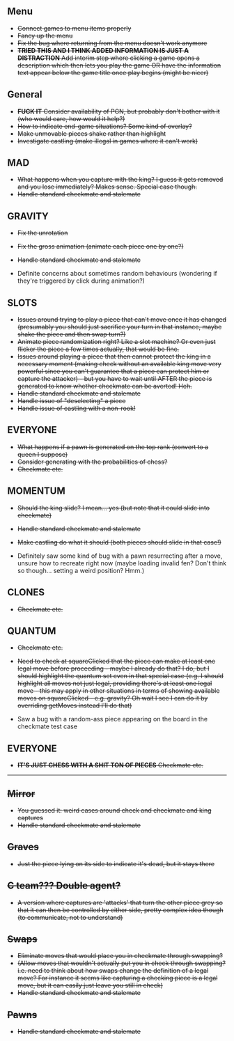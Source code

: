 ## Menu

- ~~Connect games to menu items properly~~
- ~~Fancy up the menu~~
- ~~Fix the bug where returning from the menu doesn't work anymore~~
- ~~__TRIED THIS AND I THINK ADDED INFORMATION IS JUST A DISTRACTION__ Add interim step where clicking a game opens a description which then lets you play the game OR have the information text appear below the game title once play begins (might be nicer)~~

## General

- ~~__FUCK IT__ Consider availability of PGN, but probably don't bother with it (who would care, how would it help?)~~
- ~~How to indicate end-game situations? Some kind of overlay?~~
- ~~Make unmovable pieces shake rather than highlight~~
- ~~Investigate castling (make illegal in games where it can't work)~~

## MAD

- ~~What happens when you capture with the king? I guess it gets removed and you lose immediately? Makes sense. Special case though.~~
- ~~Handle standard checkmate and stalemate~~

## GRAVITY

- ~~Fix the unrotation~~
- ~~Fix the gross animation (animate each piece one by one?)~~
- ~~Handle standard checkmate and stalemate~~

- Definite concerns about sometimes random behaviours (wondering if they're triggered by click during animation?)

## SLOTS

- ~~Issues around trying to play a piece that can't move once it has changed (presumably you should just sacrifice your turn in that instance, maybe shake the piece and then swap turn?)~~
- ~~Animate piece randomization right? Like a slot machine? Or even just flicker the piece a few times actually, that would be fine.~~
- ~~Issues around playing a piece that then cannot protect the king in a necessary moment (making check without an available king move very powerful since you can't guarantee that a piece can protect him or capture the attacker) - but you have to wait until AFTER the piece is generated to know whether checkmate can be averted! Heh.~~
- ~~Handle standard checkmate and stalemate~~
- ~~Handle issue of "deselecting" a piece~~
- ~~Handle issue of castling with a non-rook!~~

## EVERYONE

- ~~What happens if a pawn is generated on the top rank (convert to a queen I suppose)~~
- ~~Consider generating with the probabilities of chess?~~
- ~~Checkmate etc.~~

## MOMENTUM

- ~~Should the king slide? I mean... yes (but note that it could slide into checkmate)~~
- ~~Handle standard checkmate and stalemate~~
- ~~Make castling do what it should (both pieces should slide in that case!)~~

- Definitely saw some kind of bug with a pawn resurrecting after a move, unsure how to recreate right now (maybe loading invalid fen? Don't think so though... setting a weird position? Hmm.)

## CLONES

- ~~Checkmate etc.~~

## QUANTUM

- ~~Checkmate etc.~~
- ~~Need to check at squareClicked that the piece can make at least one legal move before proceeding - maybe I already do that? I do, but I should highlight the quantum set even in that special case (e.g. I should highlight all moves not just legal, providing there's at least one legal move - this may apply in other situations in terms of showing available moves on squareClicked - e.g. gravity? Oh wait I see I can do it by overriding getMoves instead I'll do that)~~

- Saw a bug with a random-ass piece appearing on the board in the checkmate test case

## EVERYONE

- ~~__IT'S JUST CHESS WITH A SHIT TON OF PIECES__ Checkmate etc.~~

---

## ~~Mirror~~

- ~~You guessed it: weird cases around check and checkmate and king captures~~
- ~~Handle standard checkmate and stalemate~~

## ~~Graves~~

- ~~Just the piece lying on its side to indicate it's dead, but it stays there~~

## ~~C team??? Double agent?~~

- ~~A version where captures are 'attacks' that turn the other piece grey so that it can then be controlled by either side, pretty complex idea though (to communicate, not to understand)~~

## ~~Swaps~~

- ~~Eliminate moves that would place you in checkmate through swapping?~~
- ~~(Allow moves that wouldn't actually put you in check through swapping? i.e. need to think about how swaps change the definition of a legal move? For instance it seems like capturing a checking piece is a legal move, but it can easily just leave you still in check)~~
- ~~Handle standard checkmate and stalemate~~

## ~~Pawns~~

- ~~Handle standard checkmate and stalemate~~
